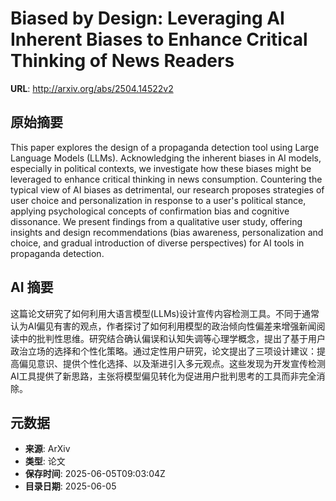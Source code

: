# Biased by Design: Leveraging AI Inherent Biases to Enhance Critical Thinking of News Readers

**URL**: http://arxiv.org/abs/2504.14522v2

## 原始摘要

This paper explores the design of a propaganda detection tool using Large
Language Models (LLMs). Acknowledging the inherent biases in AI models,
especially in political contexts, we investigate how these biases might be
leveraged to enhance critical thinking in news consumption. Countering the
typical view of AI biases as detrimental, our research proposes strategies of
user choice and personalization in response to a user's political stance,
applying psychological concepts of confirmation bias and cognitive dissonance.
We present findings from a qualitative user study, offering insights and design
recommendations (bias awareness, personalization and choice, and gradual
introduction of diverse perspectives) for AI tools in propaganda detection.


## AI 摘要

这篇论文研究了如何利用大语言模型(LLMs)设计宣传内容检测工具。不同于通常认为AI偏见有害的观点，作者探讨了如何利用模型的政治倾向性偏差来增强新闻阅读中的批判性思维。研究结合确认偏误和认知失调等心理学概念，提出了基于用户政治立场的选择和个性化策略。通过定性用户研究，论文提出了三项设计建议：提高偏见意识、提供个性化选择、以及渐进引入多元观点。这些发现为开发宣传检测AI工具提供了新思路，主张将模型偏见转化为促进用户批判思考的工具而非完全消除。

## 元数据

- **来源**: ArXiv
- **类型**: 论文
- **保存时间**: 2025-06-05T09:03:04Z
- **目录日期**: 2025-06-05
